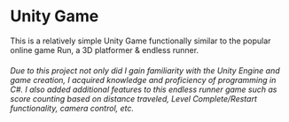 # Unity Game
This is a relatively simple Unity Game functionally similar to the popular online game Run, a 3D platformer & endless runner.

<h6>Due to this project not only did I gain familiarity with the Unity Engine and game creation, I acquired 
knowledge and proficiency of programming in C#. I also added additional features to this endless runner game
such as score counting based on distance traveled, Level Complete/Restart functionality, camera control, etc.</h6>
